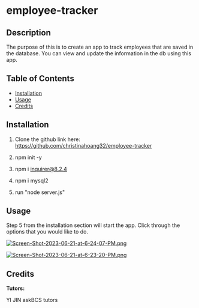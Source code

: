# employee-tracker

## Description

The purpose of this is to create an app to track employees that are saved in the database. You can view and update the information in the db using this app.

## Table of Contents

- [Installation](#installation)
- [Usage](#usage)
- [Credits](#credits)


## Installation

1. Clone the github link here:  https://github.com/christinahoang32/employee-tracker

2. npm init -y

3. npm i inquirer@8.2.4 

4. npm i mysql2

5. run "node server.js"

## Usage

Step 5 from the installation section will start the app. Click through the options that you would like to do.

[![Screen-Shot-2023-06-21-at-6-24-07-PM.png](https://i.postimg.cc/RZT1HJWn/Screen-Shot-2023-06-21-at-6-24-07-PM.png)](https://postimg.cc/TKpW8wqR)

[![Screen-Shot-2023-06-21-at-6-23-20-PM.png](https://i.postimg.cc/XJqrXp53/Screen-Shot-2023-06-21-at-6-23-20-PM.png)](https://postimg.cc/CByhQMJ6)

## Credits

**Tutors:**  

YI JIN
askBCS tutors